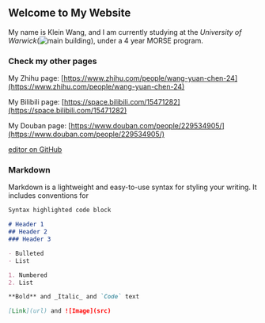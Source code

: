 ## Welcome to My Website

My name is Klein Wang, and I am currently studying at the _University of Warwick_(![main building](https://www.ilwindia.com/wp-content/uploads/2019/06/University_of_warwick.jpg)), under a 4 year MORSE program.


### Check my other pages

My Zhihu page: [https://www.zhihu.com/people/wang-yuan-chen-24](https://www.zhihu.com/people/wang-yuan-chen-24)

My Bilibili page: [https://space.bilibili.com/15471282](https://space.bilibili.com/15471282)

My Douban page: [https://www.douban.com/people/229534905/](https://www.douban.com/people/229534905/)



 [editor on GitHub](https://github.com/klein-wang/kleinwang.github.io/edit/gh-pages/index.md) 


### Markdown

Markdown is a lightweight and easy-to-use syntax for styling your writing. It includes conventions for

```markdown
Syntax highlighted code block

# Header 1
## Header 2
### Header 3

- Bulleted
- List

1. Numbered
2. List

**Bold** and _Italic_ and `Code` text

[Link](url) and ![Image](src)
```
